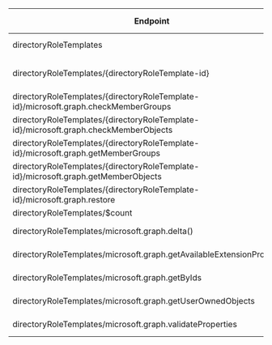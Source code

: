 | Endpoint | v1.0 | V1.0-Url | v1.0-Methods | v1.0-docs | beta | Beta-Url | Beta-Methods | Beta-Docs | Path | Root | Children | Segment |
| ----------| ----------| ----------| ----------| ----------| ----------| ----------| ----------| ----------| ----------| ----------| ----------| ----------|
| directoryRoleTemplates| True| https://graph.microsoft.com/v1.0/directoryRoleTemplates| Get Post| https://learn.microsoft.com/graph/api/directoryroletemplate-list?view=graph-rest-1.0 | True| https://graph.microsoft.com/beta/directoryRoleTemplates| Get Post| https://learn.microsoft.com/graph/api/directoryroletemplate-list?view=graph-rest-beta | directoryRoleTemplates| directoryRoleTemplates| 7| directoryRoleTemplates|
| directoryRoleTemplates/{directoryRoleTemplate-id}| True| https://graph.microsoft.com/v1.0/directoryRoleTemplates/{directoryRoleTemplate-id}| Get Patch Delete| https://learn.microsoft.com/graph/api/directoryroletemplate-get?view=graph-rest-1.0  | True| https://graph.microsoft.com/beta/directoryRoleTemplates/{directoryRoleTemplate-id}| Get Patch Delete| https://learn.microsoft.com/graph/api/directoryroletemplate-get?view=graph-rest-beta  | directoryRoleTemplates {directoryRoleTemplate-id}| directoryRoleTemplates| 5| {directoryRoleTemplate-id}|
| directoryRoleTemplates/{directoryRoleTemplate-id}/microsoft.graph.checkMemberGroups| True| https://graph.microsoft.com/v1.0/directoryRoleTemplates/{directoryRoleTemplate-id}/microsoft.graph.checkMemberGroups| Post| https://learn.microsoft.com/graph/api/directoryobject-checkmembergroups?view=graph-rest-1.0| True| https://graph.microsoft.com/beta/directoryRoleTemplates/{directoryRoleTemplate-id}/microsoft.graph.checkMemberGroups| Post| https://learn.microsoft.com/graph/api/directoryobject-checkmembergroups?view=graph-rest-beta| directoryRoleTemplates {directoryRoleTemplate-id} microsoft.graph.checkMemberGroups| directoryRoleTemplates| 0| microsoft.graph.checkMemberGroups|
| directoryRoleTemplates/{directoryRoleTemplate-id}/microsoft.graph.checkMemberObjects| True| https://graph.microsoft.com/v1.0/directoryRoleTemplates/{directoryRoleTemplate-id}/microsoft.graph.checkMemberObjects| Post| | True| https://graph.microsoft.com/beta/directoryRoleTemplates/{directoryRoleTemplate-id}/microsoft.graph.checkMemberObjects| Post| | directoryRoleTemplates {directoryRoleTemplate-id} microsoft.graph.checkMemberObjects| directoryRoleTemplates| 0| microsoft.graph.checkMemberObjects|
| directoryRoleTemplates/{directoryRoleTemplate-id}/microsoft.graph.getMemberGroups| True| https://graph.microsoft.com/v1.0/directoryRoleTemplates/{directoryRoleTemplate-id}/microsoft.graph.getMemberGroups| Post| https://learn.microsoft.com/graph/api/directoryobject-getmembergroups?view=graph-rest-1.0| True| https://graph.microsoft.com/beta/directoryRoleTemplates/{directoryRoleTemplate-id}/microsoft.graph.getMemberGroups| Post| https://learn.microsoft.com/graph/api/directoryobject-getmembergroups?view=graph-rest-beta| directoryRoleTemplates {directoryRoleTemplate-id} microsoft.graph.getMemberGroups| directoryRoleTemplates| 0| microsoft.graph.getMemberGroups|
| directoryRoleTemplates/{directoryRoleTemplate-id}/microsoft.graph.getMemberObjects| True| https://graph.microsoft.com/v1.0/directoryRoleTemplates/{directoryRoleTemplate-id}/microsoft.graph.getMemberObjects| Post| https://learn.microsoft.com/graph/api/directoryobject-getmemberobjects?view=graph-rest-1.0| True| https://graph.microsoft.com/beta/directoryRoleTemplates/{directoryRoleTemplate-id}/microsoft.graph.getMemberObjects| Post| | directoryRoleTemplates {directoryRoleTemplate-id} microsoft.graph.getMemberObjects| directoryRoleTemplates| 0| microsoft.graph.getMemberObjects|
| directoryRoleTemplates/{directoryRoleTemplate-id}/microsoft.graph.restore| True| https://graph.microsoft.com/v1.0/directoryRoleTemplates/{directoryRoleTemplate-id}/microsoft.graph.restore| Post| https://learn.microsoft.com/graph/api/directory-deleteditems-restore?view=graph-rest-1.0| True| https://graph.microsoft.com/beta/directoryRoleTemplates/{directoryRoleTemplate-id}/microsoft.graph.restore| Post| https://learn.microsoft.com/graph/api/directory-deleteditems-restore?view=graph-rest-beta| directoryRoleTemplates {directoryRoleTemplate-id} microsoft.graph.restore| directoryRoleTemplates| 0| microsoft.graph.restore|
| directoryRoleTemplates/$count| True| https://graph.microsoft.com/v1.0/directoryRoleTemplates/$count| Get| | True| https://graph.microsoft.com/beta/directoryRoleTemplates/$count| Get| | directoryRoleTemplates $count| directoryRoleTemplates| 0| $count|
| directoryRoleTemplates/microsoft.graph.delta()| True| https://graph.microsoft.com/v1.0/directoryRoleTemplates/microsoft.graph.delta()| Get| https://learn.microsoft.com/graph/api/directoryobject-delta?view=graph-rest-1.0| True| https://graph.microsoft.com/beta/directoryRoleTemplates/microsoft.graph.delta()| Get| https://learn.microsoft.com/graph/api/directoryobject-delta?view=graph-rest-beta| directoryRoleTemplates microsoft.graph.delta()| directoryRoleTemplates| 0| microsoft.graph.delta()|
| directoryRoleTemplates/microsoft.graph.getAvailableExtensionProperties| True| https://graph.microsoft.com/v1.0/directoryRoleTemplates/microsoft.graph.getAvailableExtensionProperties| Post| https://learn.microsoft.com/graph/api/directoryobject-getavailableextensionproperties?view=graph-rest-1.0| False| | | https://learn.microsoft.com/graph/api/directoryobject-delta?view=graph-rest-beta| directoryRoleTemplates microsoft.graph.getAvailableExtensionProperties| directoryRoleTemplates| 0| microsoft.graph.getAvailableExtensionProperties|
| directoryRoleTemplates/microsoft.graph.getByIds| True| https://graph.microsoft.com/v1.0/directoryRoleTemplates/microsoft.graph.getByIds| Post| https://learn.microsoft.com/graph/api/directoryobject-getbyids?view=graph-rest-1.0| True| https://graph.microsoft.com/beta/directoryRoleTemplates/microsoft.graph.getByIds| Post| https://learn.microsoft.com/graph/api/directoryobject-getbyids?view=graph-rest-beta| directoryRoleTemplates microsoft.graph.getByIds| directoryRoleTemplates| 0| microsoft.graph.getByIds|
| directoryRoleTemplates/microsoft.graph.getUserOwnedObjects| False| | | https://learn.microsoft.com/graph/api/directoryobject-getbyids?view=graph-rest-1.0| True| https://graph.microsoft.com/beta/directoryRoleTemplates/microsoft.graph.getUserOwnedObjects| Post| https://learn.microsoft.com/graph/api/directory-deleteditems-getuserownedobjects?view=graph-rest-beta| directoryRoleTemplates microsoft.graph.getUserOwnedObjects| directoryRoleTemplates| 0| microsoft.graph.getUserOwnedObjects|
| directoryRoleTemplates/microsoft.graph.validateProperties| True| https://graph.microsoft.com/v1.0/directoryRoleTemplates/microsoft.graph.validateProperties| Post| https://learn.microsoft.com/graph/api/directoryobject-validateproperties?view=graph-rest-1.0| True| https://graph.microsoft.com/beta/directoryRoleTemplates/microsoft.graph.validateProperties| Post| https://learn.microsoft.com/graph/api/directoryobject-validateproperties?view=graph-rest-beta| directoryRoleTemplates microsoft.graph.validateProperties| directoryRoleTemplates| 0| microsoft.graph.validateProperties|
